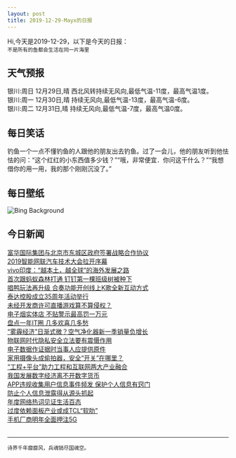 ```yaml
---
layout: post
title: 2019-12-29-Mayx的日报
---
```


Hi,今天是2019-12-29，以下是今天的日报：<br><small>
不是所有的鱼都会生活在同一片海里</small><!--more-->
## 天气预报
银川:周日 12月29日,晴 西北风转持续无风向,最低气温-11度，最高气温1度。<br>银川:周一 12月30日,晴 持续无风向,最低气温-13度，最高气温-6度。<br>银川:周二 12月31日,晴 持续无风向,最低气温-7度，最高气温0度。
## 每日笑话
钓鱼一个一点不懂钓鱼的人跟他的朋友出去钓鱼。过了一会儿，他的朋友听到他怯怯的问：“这个红红的小东西值多少钱？”“哦，非常便宜．你问这干什么？”“我想借你的用一用，我的那个刚刚沉没了。”
## 每日壁纸
![Bing Background](https://cn.bing.com/th?id=OHR.TrumpeterWinter_EN-US3945298100_1920x1080.jpg&rf=LaDigue_1920x1080.jpg&pid=hp "Trumpeter swans at Kelly Warm Springs, near Kelly, Wyoming (© DEEPOL by plainpicture)")
## 今日新闻

[富华国际集团与北京市东城区政府签署战略合作协议](http://it.people.com.cn/n1/2019/1229/c1009-31527326.html)   
[2019智能网联汽车技术大会拉开序幕](http://it.people.com.cn/n1/2019/1229/c1009-31527327.html)   
[vivo印度：“越本土，越全球”的海外发展之路](http://it.people.com.cn/n1/2019/1228/c1009-31526985.html)   
[首次跟蚂蚁森林打通 钉钉第一棵班级树被种下](http://it.people.com.cn/n1/2019/1227/c1009-31526512.html)   
[唱鸭玩法再升级 合奏功能开创线上K歌全新互动方式](http://it.people.com.cn/n1/2019/1227/c1009-31526517.html)   
[泰达控股成立35周年活动举行](http://it.people.com.cn/n1/2019/1227/c1009-31526446.html)   
[未经开发商许可直播游戏算不算侵权？](http://it.people.com.cn/n1/2019/1227/c1009-31525394.html)   
[电子烟实体店 不贴警示最高罚一万元](http://it.people.com.cn/n1/2019/1227/c1009-31525418.html)   
[盘点一年IT圈 几多欢喜几多愁](http://it.people.com.cn/n1/2019/1227/c1009-31525382.html)   
[“雾霾经济”日渐式微？空气净化器新一季销量负增长](http://it.people.com.cn/n1/2019/1227/c1009-31525379.html)   
[物联网时代隐私安全立法要有震慑作用](http://it.people.com.cn/n1/2019/1227/c1009-31525357.html)   
[电子数据作证据时当事人应提供原件](http://it.people.com.cn/n1/2019/1227/c1009-31525339.html)   
[家用摄像头成偷拍器，安全“开关”在哪里？](http://it.people.com.cn/n1/2019/1227/c1009-31525336.html)   
[“工程+平台”助力工程和互联网两大产业融合](http://it.people.com.cn/n1/2019/1227/c1009-31525334.html)   
[我国发展数字经济离不开数字货币](http://it.people.com.cn/n1/2019/1227/c1009-31525303.html)   
[APP违规收集用户信息事件频发 保护个人信息有窍门](http://it.people.com.cn/n1/2019/1227/c1009-31525265.html)   
[防止个人信息泄露得从源头抓起](http://it.people.com.cn/n1/2019/1227/c1009-31525235.html)   
[年度网络热词见证生活百态](http://it.people.com.cn/n1/2019/1227/c1009-31525234.html)   
[过度依赖面板产业或成TCL“软肋”](http://it.people.com.cn/n1/2019/1227/c1009-31525220.html)   
[手机厂商明年全面押注5G](http://it.people.com.cn/n1/2019/1227/c1009-31525210.html)   
<br />

***

<small>诗界千年靡靡风，兵魂销尽国魂空。</small>
